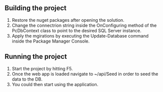 ## Building the project
1. Restore the nuget packages after opening the solution.
2. Change the connectrion string inside the OnConfiguring method of the PcDbContext class to point to the desired SQL Server instance.
3. Apply the mgirations by executing the Update-Database command inside the Package Manager Console.

## Running the project
1. Start the project by hitting F5.
2. Once the web app is loaded navigate to ~/api/Seed in order to seed the data to the DB.
3. You could then start using the application.